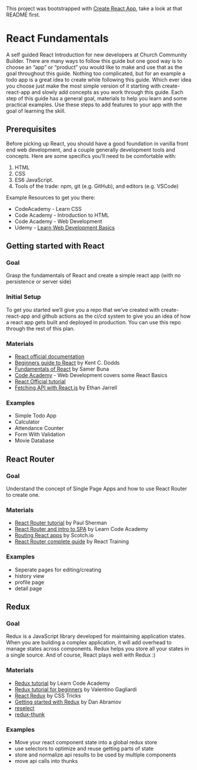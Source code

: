 This project was bootstrapped with [Create React App](https://github.com/facebook/create-react-app), take a look at that README first.

# React Fundamentals

A self guided React Introduction for new developers at Church Community Builder. There are many ways to follow this guide but one good way is to choose an “app” or “product” you would like to make and use that as the goal throughout this guide. Nothing too complicated, but for an example a todo app is a great idea to create while following this guide. Which ever idea you choose just make the most simple version of it starting with create-react-app and slowly add concepts as you work through this guide. Each step of this guide has a general goal, materials to help you learn and some practical examples. Use these steps to add features to your app with the goal of learning the skill.

## Prerequisites
Before picking up React, you should have a good foundation in vanilla front end web development, and a couple generally development tools and concepts.   Here are some specifics you’ll need to be comfortable with:

1. HTML
2. CSS
3. ES6 JavaScript.
4. Tools of the trade:  npm, git (e.g. GitHub), and editors (e.g. VSCode)

Example Resources to get you there:

- CodeAcademy - Learn CSS
- Code Academy - Introduction to HTML
- Code Academy - Web Development
- Udemy - [Learn Web Development Basics][1]

## Getting started with React

### Goal
Grasp the fundamentals of React and create a simple react app (with no persistence or server side)

### Initial Setup
To get you started we’ll give you a repo that we’ve created with create-react-app and github actions as the ci/cd system to give you an idea of how a react app gets built and deployed in production. You can use this repo through the rest of this plan.

### Materials
- [React official documentation][2]
- [Beginners guide to React][3] by Kent C. Dodds
- [Fundamentals of React][4] by Samer Buna
- [Code Academy][5] - Web Development covers some React Basics
- [React Official tutorial][6]
- [Fetching API with React.js][7] by Ethan Jarrell

### Examples
- Simple Todo App
- Calculator
- Attendance Counter
- Form With Validation
- Movie Database

## React Router

### Goal
Understand the concept of Single Page Apps and how to use React Router to create one.

### Materials
- [React Router tutorial][8] by Paul Sherman
- [React Router and intro to SPA][9] by Learn Code Academy
- [Routing React apps][10] by Scotch.io
- [React Router complete guide][11] by React Training


### Examples
- Seperate pages for editing/creating
- history view
- profile page
- detail page

## Redux

### Goal
Redux is a JavaScript library developed for maintaining application states. When you are building a complex application, it will add overhead to manage states across components. Redux helps you store all your states in a single source. And of course, React plays well with Redux :)

### Materials
- [Redux tutorial][12] by Learn Code Academy
- [Redux tutorial for beginners][13] by Valentino Gagliardi
- [React Redux][14] by CSS Tricks
- [Getting started with Redux][15] by Dan Abramov
- [reselect][16]
- [redux-thunk][17]

### Examples
- Move your react component state into a global redux store
- use selectors to optimize and reuse getting parts of state
- store and normalize api results to be used by multiple components
- move api calls into thunks

[1]: https://www.udemy.com/course/learn-web-development-basics-a-beginners-introduction/#reviews
[2]: https://reactjs.org/docs/hello-world.html
[3]: https://egghead.io/courses/the-beginner-s-guide-to-reactjs
[4]: https://www.freecodecamp.org/news/all-the-fundamental-react-js-concepts-jammed-into-this-single-medium-article-c83f9b53eac2/
[5]: https://www.codecademy.com/learn/react-101
[6]: https://reactjs.org/tutorial/tutorial.html
[7]: https://blog.hellojs.org/fetching-api-data-with-react-js-460fe8bbf8f2
[8]: https://medium.com/@pshrmn/a-simple-react-router-v4-tutorial-7f23ff27adf
[9]: https://www.youtube.com/watch?v=1iAG6h9ff5s
[10]: https://scotch.io/tutorials/routing-react-apps-the-complete-guide
[11]: https://reacttraining.com/react-router/web/example/basic
[12]: https://www.youtube.com/playlist?list=PLoYCgNOIyGADILc3iUJzygCqC8Tt3bRXt
[13]: https://dev.to/valentinogagliardi/react-redux-tutorial-for-beginners-learning-redux-in-2018-13hj
[14]: https://css-tricks.com/learning-react-redux/
[15]: https://egghead.io/courses/getting-started-with-redux
[16]: https://github.com/reduxjs/reselect
[17]: https://github.com/reduxjs/redux-thunk

